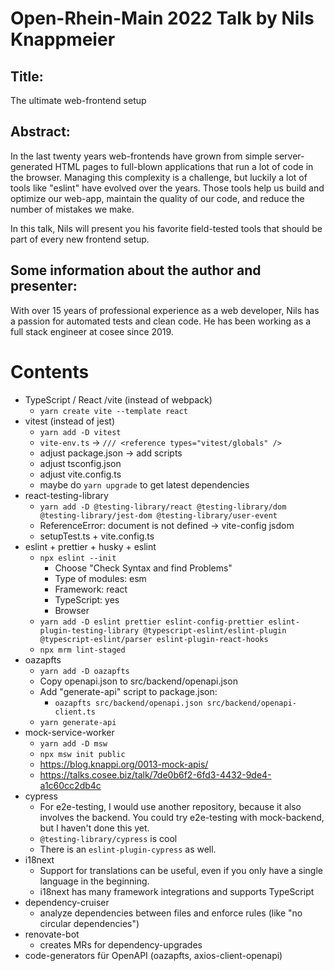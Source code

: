 # Open-Rhein-Main 2022 Talk by Nils Knappmeier

## Title:

The ultimate web-frontend setup

## Abstract:

In the last twenty years web-frontends have grown from simple server-generated HTML
pages to full-blown applications that run a lot of code in the browser.
Managing this complexity is a challenge, but luckily a lot of tools like "eslint" have evolved over
the years. Those tools help us build and optimize our web-app, maintain the quality
of our code, and reduce the number of mistakes we make.

In this talk, Nils will present you his favorite field-tested tools that
should be part of every new frontend setup.

## Some information about the author and presenter:

With over 15 years of professional experience as a web developer,
Nils has a passion for automated tests and clean code.
He has been working as a full stack engineer at cosee since 2019.

# Contents

- TypeScript / React /vite (instead of webpack)
  - `yarn create vite --template react`
- vitest (instead of jest)
  - `yarn add -D vitest`
  - `vite-env.ts` -> `/// <reference types="vitest/globals" />`
  - adjust package.json -> add scripts
  - adjust tsconfig.json
  - adjust vite.config.ts
  - maybe do `yarn upgrade` to get latest dependencies
- react-testing-library
  - `yarn add -D @testing-library/react @testing-library/dom @testing-library/jest-dom @testing-library/user-event`
  - ReferenceError: document is not defined -> vite-config jsdom
  - setupTest.ts + vite.config.ts
- eslint + prettier + husky + eslint
  - `npx eslint --init`
    - Choose "Check Syntax and find Problems"
    - Type of modules: esm
    - Framework: react
    - TypeScript: yes
    - Browser
  - `yarn add -D eslint prettier eslint-config-prettier eslint-plugin-testing-library @typescript-eslint/eslint-plugin @typescript-eslint/parser eslint-plugin-react-hooks`
  - `npx mrm lint-staged`
- oazapfts
  - `yarn add -D oazapfts`
  - Copy openapi.json to src/backend/openapi.json
  - Add "generate-api" script to package.json:
    - `oazapfts src/backend/openapi.json src/backend/openapi-client.ts`
  - `yarn generate-api`
- mock-service-worker
  - `yarn add -D msw`
  - `npx msw init public`
  - https://blog.knappi.org/0013-mock-apis/
  - https://talks.cosee.biz/talk/7de0b6f2-6fd3-4432-9de4-a1c60cc2db4c
- cypress
  - For e2e-testing, I would use another repository, because it also involves
    the backend. You could try e2e-testing with mock-backend, but I haven't done
    this yet.
  - `@testing-library/cypress` is cool
  - There is an `eslint-plugin-cypress` as well.
- i18next
  - Support for translations can be useful, even if you only have a single
    language in the beginning.
  - i18next has many framework integrations and supports TypeScript
- dependency-cruiser
  - analyze dependencies between files and enforce rules (like "no circular dependencies")
- renovate-bot
  - creates MRs for dependency-upgrades
- code-generators für OpenAPI (oazapfts, axios-client-openapi)
